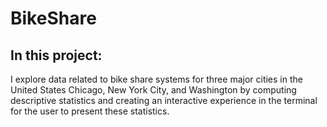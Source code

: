 # BikeShare
## In this project:
I explore data related to bike share systems for three major cities in the United States Chicago, New York City, and Washington by computing descriptive statistics and creating an interactive experience in the terminal for the user to present these statistics.
